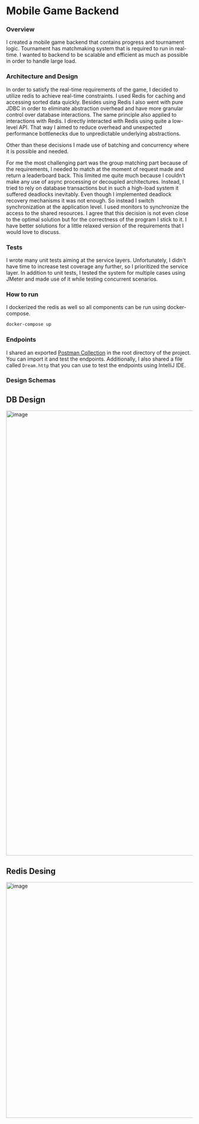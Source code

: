 # Mobile Game Backend

### Overview

I created a mobile game backend that contains progress and tournament logic. Tournament has matchmaking system that is required to run in real-time. I wanted to backend to be scalable and efficient as much as possible in order to handle large load.

### Architecture and Design

In order to satisfy the real-time requirements of the game, I decided to utilize redis to achieve real-time constraints.
I used Redis for caching and accessing sorted data quickly. Besides using Redis I also went with pure JDBC in order to
eliminate abstraction overhead and have more granular control over database interactions. The same principle also applied
to interactions with Redis. I directly interacted with Redis using quite a low-level API.
That way I aimed to reduce overhead and unexpected performance bottlenecks due to unpredictable underlying abstractions.

Other than these decisions I made use of batching and concurrency where it is possible and needed.

For me the most challenging part was the group matching part because of the requirements, I needed to match at the moment of
request made and return a leaderboard back. This limited me quite much because I couldn't make any use of async
processing or decoupled architectures. Instead, I tried to rely on database transactions but in such a high-load system
it suffered deadlocks inevitably. Even though I implemented deadlock
recovery mechanisms it was not enough. So instead I switch synchronization at the application level.
I used monitors to synchronize the access to the shared resources. I agree that this decision is not
even close to the optimal solution but for the correctness of the program I stick to it.
I have better solutions for a little relaxed version of the requirements that I would love to discuss.

### Tests

I wrote many unit tests aiming at the service layers. Unfortunately, I didn't have time to increase test coverage any
further, so I prioritized the service layer.
In addition to unit tests, I tested the system for multiple cases using JMeter and made use of it while testing
concurrent scenarios.

### How to run

I dockerized the redis as well so all components can be run using docker-compose.

```bash
docker-compose up
```

### Endpoints

I shared an exported [Postman Collection](Dream.postman_collection.json) in the root directory of the project. You can
import it and test the endpoints.
Additionally, I also shared a file called `Dream.http` that you can use to test the endpoints using IntelliJ IDE.


### Design Schemas
## DB Design
<img width="1202" alt="image" src="https://github.com/emresin12/backend-engineering-case-study/assets/17512057/de90d39d-c586-42f8-b468-971c4eeb68c0">

## Redis Desing
<img width="637" alt="image" src="https://github.com/emresin12/backend-engineering-case-study/assets/17512057/7d05ea4b-eb5e-4086-9a7f-4588700dbb8d">


